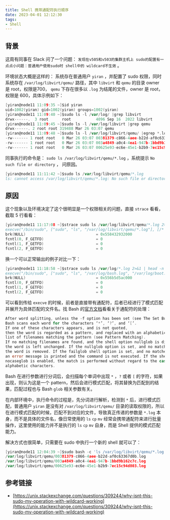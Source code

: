 ```yaml
---
title: Shell 携带通配符执行顺序
date: 2023-04-01 12:12:30
tags:
- Shell
---
```



## 背景

这周有同事在 Slack 问了一个问题： `发现在v505和v503的集群主机上 sudo的配置有一点点小问题：普通用户使用sudo时 shell中的 wildcard不生效` 。

环境状态大概是这样的：
系统存在普通用户 `yiran` ，并配置了 sudo 权限，同时系统存在 `/var/log/libvirt/qemu/` 路径，其中 `libvirt` 和 `qemu` 的目录 owner 是 root，权限是700， `qemu` 下存在很多以 `.log` 为结尾的文件，owner 是 root，权限是 600，具体示例如下：

```go
[yiran@node11 11:09:35 ~]$id yiran
uid=1002(yiran) gid=1002(yiran) groups=1002(yiran)
[yiran@node11 11:09:40 ~]$sudo ls -l /var/log/ |grep libvirt
drwx------.  3 root      root           4096 Sep 16  2022 libvirt
[yiran@node11 11:09:45 ~]$sudo ls -l /var/log/libvirt |grep qemu
drwx------. 2 root root 319488 Mar 26 03:07 qemu
[yiran@node11 11:09:48 ~]$sudo ls -l /var/log/libvirt/qemu/ |egrep *.log$ | head -n 3
-rw------- 1 root root   0 Mar 26 03:07 00381379-c866-4aee-b22d-af0c63367d0b.log
-rw------- 1 root root   0 Mar 26 03:07 003a4849-a0c4-4ea1-947b-1bbd9b162c7c.log
-rw------- 1 root root   0 Mar 26 03:07 00625e93-ec6e-45e1-b2b9-7ec15c94d803.log
```

同事执行的命令是： `sudo ls /var/log/libvirt/qemu/*.log` ，系统提示 `No such file or directory` ， 问原因。

```go
[yiran@node11 11:11:42 ~]$sudo ls /var/log/libvirt/qemu/*.log
ls: cannot access /var/log/libvirt/qemu/*.log: No such file or directory
```

## 原因

这个现象以及环境决定了这个很明显是一个权限相关的问题，直接 `strace` 看看，截取 5 行看看：

```go
[yiran@node11 11:17:08 ~]$strace sudo ls /var/log/libvirt/qemu/*.log 2>&1 | head -n 5
execve("/bin/sudo", ["sudo", "ls", "/var/log/libvirt/qemu/*.log"], [/* 21 vars */]) = 0
brk(NULL)                               = 0x558432932000
fcntl(0, F_GETFD)                       = 0
fcntl(1, F_GETFD)                       = 0
fcntl(2, F_GETFD)                       = 0
```

换一个可以正常输出的例子对比一下：

```go
[yiran@node11 11:18:58 ~]$strace sudo ls /var/log/*.log 2>&1 | head -n 5
execve("/bin/sudo", ["sudo", "ls", "/var/log/bash.log", "/var/log/boot.log", "/var/log/configcenter-agent.log", "/var/log/detect_conn.log", "/var/log/hugepage-manager.log", "/var/log/ntp.log", "/var/log/ovm-agent-init.log", "/var/log/vector-agent.log", "/var/log/websockify.log", "/var/log/yum.log"], [/* 21 vars */]) = 0
brk(NULL)                               = 0x556b5d5ac000
fcntl(0, F_GETFD)                       = 0
fcntl(1, F_GETFD)                       = 0
fcntl(2, F_GETFD)                       = 0
```

可以看到传给 `execve` 的时候，前者是直接带有通配符，后者已经进行了模式匹配并展开为具体匹配的文件名。找 Bash 的[官方文档](https://www.gnu.org/software/bash/manual/bash.html#Filename-Expansion)看看关于通配符的处理：

```go
After word splitting, unless the -f option has been set (see The Set Builtin), 
Bash scans each word for the characters ‘*’, ‘?’, and ‘[’. 
If one of these characters appears, and is not quoted, 
then the word is regarded as a pattern, and replaced with an alphabetically sorted 
list of filenames matching the pattern (see Pattern Matching). 
If no matching filenames are found, and the shell option nullglob is disabled, 
the word is left unchanged. If the nullglob option is set, and no matches are found, 
the word is removed. If the failglob shell option is set, and no matches are found, 
an error message is printed and the command is not executed. If the shell option 
nocaseglob is enabled, the match is performed without regard to the case of 
alphabetic characters.
```

Bash 在进行参数进行分词后，会扫描每个单词中出现 `*` ，`?` 或者 `[` 的字符，如果出现，则认为这是一个 pattern，然后会进行模式匹配，将其替换为匹配到的结果，匹配过程也与 Bash `glob` 相关参数有关。

在内部环境中，执行命令的过程是，先分词进行解析，检测到 `*` 后，进行模式匹配，普通用户 `yiran` 是没有对 `/var/log/libvirt/qemu/` 目录的读取权限的，所以在进行模式匹配的时候，匹配不到对应的文件，导致真正传递的参数是 `*.log` 本身，而不是具体的文件名，像日常使用的 `ls` `cp` `mv` 经常会携带通配符来进行批量操作，这里使用的能力并不是执行的 `ls` `cp` `mv` 自身，而是 Shell 提供的模式匹配能力。

解决方式也很简单，只需要在 sudo 中执行一个新的 shell 就可以了： 

```go
[yiran@node11 12:04:39 ~]$sudo bash -c 'ls /var/log/libvirt/qemu/*.log' | head -n 3
/var/log/libvirt/qemu/00381379-c866-4aee-b22d-af0c63367d0b.log
/var/log/libvirt/qemu/003a4849-a0c4-4ea1-947b-1bbd9b162c7c.log
/var/log/libvirt/qemu/00625e93-ec6e-45e1-b2b9-7ec15c94d803.log
```

## 参考链接

- [https://unix.stackexchange.com/questions/309244/why-isnt-this-sudo-mv-operation-with-wildcard-working](https://unix.stackexchange.com/questions/309244/why-isnt-this-sudo-mv-operation-with-wildcard-working)